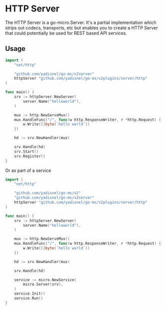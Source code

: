 # HTTP Server

The HTTP Server is a go-micro.Server. It's a partial implementation which strips out codecs, transports, etc but enables you 
to create a HTTP Server that could potentially be used for REST based API services.

## Usage

```go
import (
	"net/http"

	"github.com/yadisnel/go-ms/v2server"
	httpServer "github.com/yadisnel/go-ms/v2plugins/server/http"
)

func main() {
	srv := httpServer.NewServer(
		server.Name("helloworld"),
	)

	mux := http.NewServeMux()
	mux.HandleFunc("/", func(w http.ResponseWriter, r *http.Request) {
		w.Write([]byte(`hello world`))
	})

	hd := srv.NewHandler(mux)

	srv.Handle(hd)
	srv.Start()
	srv.Register()
}
```

Or as part of a service

```go
import (
	"net/http"

	"github.com/yadisnel/go-ms/v2"
	"github.com/yadisnel/go-ms/v2server"
	httpServer "github.com/yadisnel/go-ms/v2plugins/server/http"
)

func main() {
	srv := httpServer.NewServer(
		server.Name("helloworld"),
	)

	mux := http.NewServeMux()
	mux.HandleFunc("/", func(w http.ResponseWriter, r *http.Request) {
		w.Write([]byte(`hello world`))
	})

	hd := srv.NewHandler(mux)

	srv.Handle(hd)

	service := micro.NewService(
		micro.Server(srv),
	)
	service.Init()
	service.Run()
}
```

